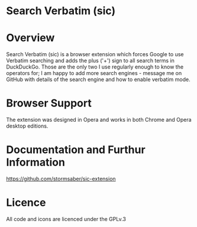 Search Verbatim (sic)
=====================

# Overview
Search Verbatim (sic) is a browser extension which forces Google to use Verbatim searching and adds the plus ('+') sign to all search terms in DuckDuckGo. Those are the only two I use regularly enough to know the operators for; I am happy to add more search engines - message me on GitHub with details of the search engine and how to enable verbatim mode.

# Browser Support
The extension was designed in Opera and works in both Chrome and Opera desktop editions.

# Documentation and Furthur Information
https://github.com/stormsaber/sic-extension

# Licence
All code and icons are licenced under the GPLv.3